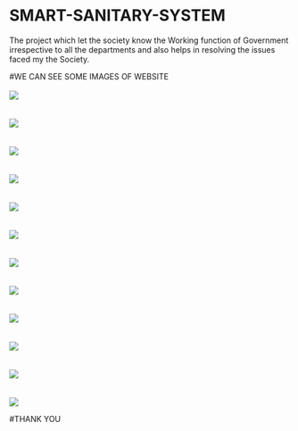 # SMART-SANITARY-SYSTEM
The project which let the society know the Working function of Government irrespective to all the departments and also helps in resolving the issues faced my the Society.

#WE CAN SEE SOME IMAGES OF WEBSITE
<BR></BR>
<IMG SRC = "https://user-images.githubusercontent.com/57175225/209912292-957ee8a2-5b74-4e94-b120-e63efecf176c.png">
<BR>
<BR></BR>
<IMG SRC = "https://user-images.githubusercontent.com/57175225/209912442-369a5778-922d-4932-9491-39970ac49036.png">
<BR>
<BR></BR>
<IMG SRC = "https://user-images.githubusercontent.com/57175225/209912533-77f6f107-827b-41c7-96e0-4c5ad00797ed.png">
<BR>
<BR></BR>
<IMG SRC = "https://user-images.githubusercontent.com/57175225/209912593-c80870ad-1c42-4a41-b99d-867421755273.png">
<BR>
<BR></BR>
<IMG SRC = "https://user-images.githubusercontent.com/57175225/209912751-e3d6a82e-942f-461f-b706-ea1a576a89eb.png">
<BR>
<BR></BR>
<IMG SRC = "https://user-images.githubusercontent.com/57175225/209912819-299d2a88-3045-40ea-b6bb-8d89f972aefd.png">
<BR>
<BR></BR>
<IMG SRC = "https://user-images.githubusercontent.com/57175225/209912862-f8b2822f-d1ea-46b1-87d3-bc106340f9ce.png">
<BR>
<BR></BR>
<IMG SRC = "https://user-images.githubusercontent.com/57175225/209912863-94f8b128-e428-4355-95ce-510d45e31260.png">
<BR>
<BR></BR>
<IMG SRC = "https://user-images.githubusercontent.com/57175225/209912851-e79c8361-f3ec-4661-a68f-3afa40c7f45a.png">
<BR>
<BR></BR>
<IMG SRC = "https://user-images.githubusercontent.com/57175225/209912853-37105d0c-0e90-4af8-887d-a94e8f595c16.png">
<BR>
<BR></BR>
<IMG SRC = "https://user-images.githubusercontent.com/57175225/209912856-aa0d257f-58bd-438e-baf6-8f830be2cbd7.png">
<BR>
<BR></BR>
<IMG SRC = "https://user-images.githubusercontent.com/57175225/209912858-c5255cb6-6ed6-4315-9927-05d42dae4c29.png">
<BR>

#THANK YOU
